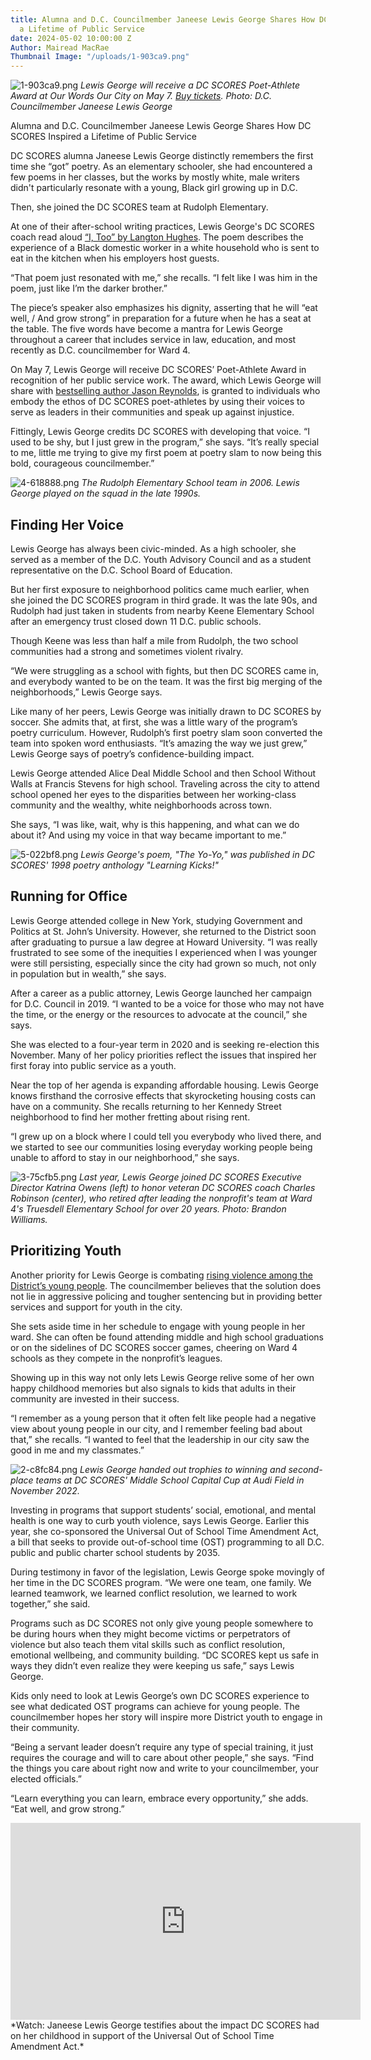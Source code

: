 ```yaml
---
title: Alumna and D.C. Councilmember Janeese Lewis George Shares How DC SCORES Inspired
  a Lifetime of Public Service
date: 2024-05-02 10:00:00 Z
Author: Mairead MacRae
Thumbnail Image: "/uploads/1-903ca9.png"
---
```


![1-903ca9.png](/uploads/1-903ca9.png)
*Lewis George will receive a DC SCORES Poet-Athlete Award at Our Words Our City on May 7. [Buy tickets](owoc.dcscores.org). Photo: D.C. Councilmember Janeese Lewis George*


































Alumna and D.C. Councilmember Janeese Lewis George Shares How DC SCORES Inspired a Lifetime of Public Service

DC SCORES alumna Janeese Lewis George distinctly remembers the first time she “got” poetry. As an elementary schooler, she had encountered a few poems in her classes, but the works by mostly white, male writers didn't particularly resonate with a young, Black girl growing up in D.C.

Then, she joined the DC SCORES team at Rudolph Elementary.

At one of their after-school writing practices, Lewis George's DC SCORES coach read aloud [“I, Too” by Langton Hughes](https://www.poetryfoundation.org/poems/47558/i-too). The poem describes the experience of a Black domestic worker in a white household who is sent to eat in the kitchen when his employers host guests.

“That poem just resonated with me,” she recalls. “I felt like I was him in the poem, just like I’m the darker brother.”

The piece’s speaker also emphasizes his dignity, asserting that he will “eat well, / And grow strong” in preparation for a future when he has a seat at the table. The five words have become a mantra for Lewis George throughout a career that includes service in law, education, and most recently as D.C. councilmember for Ward 4.

On May 7, Lewis George will receive DC SCORES’ Poet-Athlete Award in recognition of her public service work. The award, which Lewis George will share with [bestselling author Jason Reynolds](https://www.dcscores.org/blog/2024/04/poet-athlete-award-winner-jason-reynolds), is granted to individuals who embody the ethos of DC SCORES poet-athletes by using their voices to serve as leaders in their communities and speak up against injustice.

Fittingly, Lewis George credits DC SCORES with developing that voice. “I used to be shy, but I just grew in the program,” she says. “It’s really special to me, little me trying to give my first poem at poetry slam to now being this bold, courageous councilmember.”

![4-618888.png](/uploads/4-618888.png)
*The Rudolph Elementary School team in 2006. Lewis George played on the squad in the late 1990s.*

## Finding Her Voice

Lewis George has always been civic-minded. As a high schooler, she served as a member of the D.C. Youth Advisory Council and as a student representative on the D.C. School Board of Education.

But her first exposure to neighborhood politics came much earlier, when she joined the DC SCORES program in third grade. It was the late 90s, and Rudolph had just taken in students from nearby Keene Elementary School after an emergency trust closed down 11 D.C. public schools.

Though Keene was less than half a mile from Rudolph, the two school communities had a strong and sometimes violent rivalry.

“We were struggling as a school with fights, but then DC SCORES came in, and everybody wanted to be on the team. It was the first big merging of the neighborhoods,” Lewis George says.

Like many of her peers, Lewis George was initially drawn to DC SCORES by soccer. She admits that, at first, she was a little wary of the program’s poetry curriculum. However, Rudolph’s first poetry slam soon converted the team into spoken word enthusiasts. “It’s amazing the way we just grew,” Lewis George says of poetry’s confidence-building impact.

Lewis George attended Alice Deal Middle School and then School Without Walls at Francis Stevens for high school. Traveling across the city to attend school opened her eyes to the disparities between her working-class community and the wealthy, white neighborhoods across town.

She says, “I was like, wait, why is this happening, and what can we do about it? And using my voice in that way became important to me.”

![5-022bf8.png](/uploads/5-022bf8.png)
*Lewis George's poem, "The Yo-Yo," was published in DC SCORES' 1998 poetry anthology "Learning Kicks!"*

## Running for Office

Lewis George attended college in New York, studying Government and Politics at St. John’s University. However, she returned to the District soon after graduating to pursue a law degree at Howard University. “I was really frustrated to see some of the inequities I experienced when I was younger were still persisting, especially since the city had grown so much, not only in population but in wealth,” she says.

After a career as a public attorney, Lewis George launched her campaign for D.C. Council in 2019. “I wanted to be a voice for those who may not have the time, or the energy or the resources to advocate at the council,” she says.

She was elected to a four-year term in 2020 and is seeking re-election this November. Many of her policy priorities reflect the issues that inspired her first foray into public service as a youth.

Near the top of her agenda is expanding affordable housing. Lewis George knows firsthand the corrosive effects that skyrocketing housing costs can have on a community. She recalls returning to her Kennedy Street neighborhood to find her mother fretting about rising rent.

“I grew up on a block where I could tell you everybody who lived there, and we started to see our communities losing everyday working people being unable to afford to stay in our neighborhood,” she says.

![3-75cfb5.png](/uploads/3-75cfb5.png)
*Last year, Lewis George joined DC SCORES Executive Director Katrina Owens (left) to honor veteran DC SCORES coach Charles Robinson (center), who retired after leading the nonprofit's team at Ward 4's Truesdell Elementary School for over 20 years. Photo: Brandon Williams.*

## Prioritizing Youth

Another priority for Lewis George is combating [rising violence among the District’s young people](https://mayor.dc.gov/release/mayor-bowser-issues-public-emergency-give-district-new-tools-responding-opioid-crisis-and). The councilmember believes that the solution does not lie in aggressive policing and tougher sentencing but in providing better services and support for youth in the city.

She sets aside time in her schedule to engage with young people in her ward. She can often be found attending middle and high school graduations or on the sidelines of DC SCORES soccer games, cheering on Ward 4 schools as they compete in the nonprofit’s leagues.

Showing up in this way not only lets Lewis George relive some of her own happy childhood memories but also signals to kids that adults in their community are invested in their success.

“I remember as a young person that it often felt like people had a negative view about young people in our city, and I remember feeling bad about that,” she recalls. “I wanted to feel that the leadership in our city saw the good in me and my classmates.”

![2-c8fc84.png](/uploads/2-c8fc84.png)
*Lewis George handed out trophies to winning and second-place teams at DC SCORES' Middle School Capital Cup at Audi Field in November 2022.*

Investing in programs that support students’ social, emotional, and mental health is one way to curb youth violence, says Lewis George. Earlier this year, she co-sponsored the Universal Out of School Time Amendment Act, a bill that seeks to provide out-of-school time (OST) programming to all D.C. public and public charter school students by 2035.

During testimony in favor of the legislation, Lewis George spoke movingly of her time in the DC SCORES program. “We were one team, one family. We learned teamwork, we learned conflict resolution, we learned to work together,” she said.

Programs such as DC SCORES not only give young people somewhere to be during hours when they might become victims or perpetrators of violence but also teach them vital skills such as conflict resolution, emotional wellbeing, and community building. “DC SCORES kept us safe in ways they didn’t even realize they were keeping us safe,” says Lewis George.

Kids only need to look at Lewis George’s own DC SCORES experience to see what dedicated OST programs can achieve for young people. The councilmember hopes her story will inspire more District youth to engage in their community.

“Being a servant leader doesn’t require any type of special training, it just requires the courage and will to care about other people,” she says. “Find the things you care about right now and write to your councilmember, your elected officials.”

“Learn everything you can learn, embrace every opportunity,” she adds. “Eat well, and grow strong.”

<iframe width="560" height="315" src="https://www.youtube.com/embed/T3JEZN6EeDc?si=fWLpmt1TqWWV2Yov" title="YouTube video player" frameborder="0" allow="accelerometer; autoplay; clipboard-write; encrypted-media; gyroscope; picture-in-picture; web-share" referrerpolicy="strict-origin-when-cross-origin" allowfullscreen></iframe>
*Watch: Janeese Lewis George testifies about the impact DC SCORES had on her childhood in support of the Universal Out of School Time Amendment Act.*
